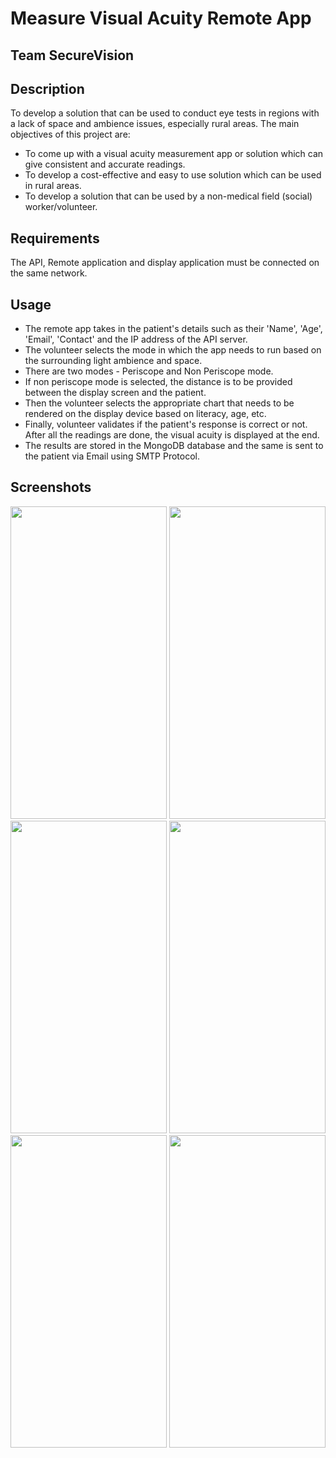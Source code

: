 # **Measure Visual Acuity Remote App**
## Team SecureVision 

## Description
To develop a solution that can be used to conduct eye tests in regions with a lack of space and ambience issues, especially rural areas. 
The main objectives of this project are:
- To come up with a visual acuity measurement app or solution which can give consistent and accurate readings.
- To develop a cost-effective and easy to use solution which can be used in rural areas.
- To develop a solution that can be used by a non-medical field (social) worker/volunteer.

## Requirements
The API, Remote application and display application must be connected on the same network.

## Usage
- The remote app takes in the patient's details such as their 'Name', 'Age', 'Email', 'Contact' and the IP address of the API server. 
- The volunteer selects the mode in which the app needs to run based on the surrounding light ambience and space.
- There are two modes - Periscope and Non Periscope mode.
- If non periscope mode is selected, the distance is to be provided between the display screen and the patient.
- Then the volunteer selects the appropriate chart that needs to be rendered on the display device based on literacy, age, etc.
- Finally, volunteer validates if the patient's response is correct or not. After all the readings are done, the visual acuity is displayed at the end.
- The results are stored in the MongoDB database and the same is sent to the patient via Email using SMTP Protocol.

## Screenshots
<img src = "https://user-images.githubusercontent.com/62014238/116793481-9a203700-aae4-11eb-96da-cf58d9adb872.png" width = "250px" height = "500px">
<img src = "https://user-images.githubusercontent.com/62014238/116793887-1e73b980-aae7-11eb-8c5e-c70510258053.jpeg" width = "250px" height = "500px">
<img src = "https://user-images.githubusercontent.com/62014238/116793482-9ab8cd80-aae4-11eb-9ef8-46053271c5a9.png" width = "250px" height = "500px">
<img src = "https://user-images.githubusercontent.com/62014238/116793793-9097ce80-aae6-11eb-8f24-2efd0d00c4a3.png" width = "250px" height = "500px">
<img src = "https://user-images.githubusercontent.com/62014238/116793483-9b516400-aae4-11eb-8a90-c9fde4d11444.png" width = "250px" height = "500px">
<img src = "https://user-images.githubusercontent.com/62014238/116793794-91c8fb80-aae6-11eb-86df-b94579975ec8.png" width = "250px" height = "500px">

